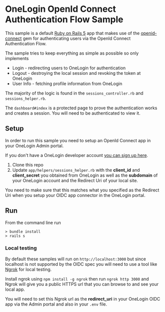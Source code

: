 # OneLogin OpenId Connect Authentication Flow Sample

This sample is a default [Ruby on Rails 5](http://rubyonrails.org/) app that makes use of the [openid-connect](https://github.com/nov/openid_connect) gem for authenticating users via the OpenId Connect Authentication Flow.

The sample tries to keep everything as simple as possible so only
implements
* Login - redirecting users to OneLogin for authentication
* Logout - destroying the local session and revoking the token at OneLogin
* User Info - fetching profile information from OneLogin

The majority of the logic is found in the `sessions_controller.rb` and `sessions_helper.rb`.

The `dashboard#index` is a protected page to prove the authentication works and creates a session. You will need to be authenticated to view it.

## Setup
In order to run this sample you need to setup an OpenId Connect
app in your OneLogin Admin portal.

If you don't have a OneLogin developer account [you can sign up here](https://www.onelogin.com/developer-signup).

1. Clone this repo
2. Update `app/helpers/sessions_helper.rb` with the **client_id** and
**client_secret** you obtained from OneLogin as well as the **subdomain**
of your OneLogin account and the Redirect Uri of your local site.

You need to make sure that this matches what you specified as the
Redirect Uri when you setup your OIDC app connector in the OneLogin portal.

## Run
From the command line run
```
> bundle install
> rails s
```

### Local testing
By default these samples will run on `http://localhost:3000` but since localhost
is not supported by the OIDC spec you will need to use a tool like [Ngrok](https://ngrok.com/)
for local testing.

Install ngrok using `npm install -g ngrok` then run `ngrok http 3000` and Ngrok will
give you a public HTTPS url that you can browse to and see your local app.

You will need to set this Ngrok url as the **redirect_uri** in your OneLogin OIDC app
via the Admin portal and also in your `.env` file.